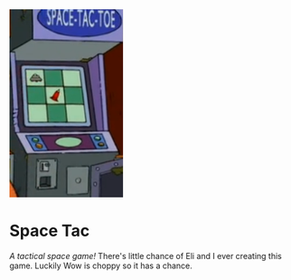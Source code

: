 <img src ="https://github.com/victusfate/SpaceTac/blob/master/public/images/SpaceTac.PNG" title="Space Tac" alt="Space Tac"/>
<h1>Space Tac</h1>
<i>A tactical space game!</i>
There's little chance of Eli and I ever creating this game. Luckily Wow is choppy so it has a chance.
